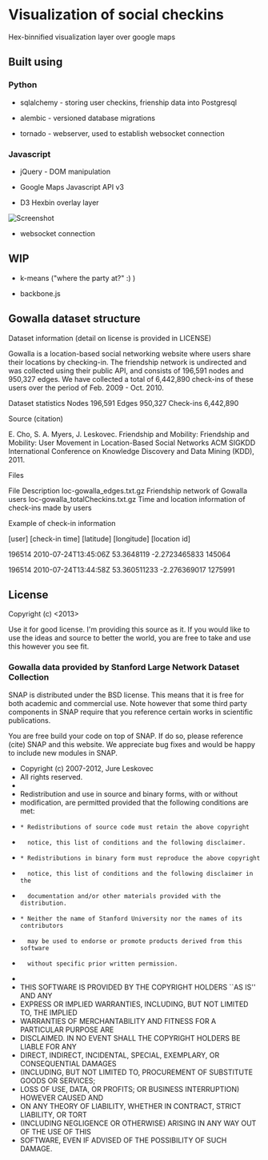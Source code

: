 # Visualization of social checkins #
Hex-binnified visualization layer over google maps

## Built using ##
### Python ###

* sqlalchemy - storing user checkins, frienship data into Postgresql

* alembic - versioned database migrations

* tornado - webserver, used to establish websocket connection


### Javascript ###

* jQuery - DOM manipulation

* Google Maps Javascript API v3

* D3 Hexbin overlay layer

![Screenshot](http://i.imgur.com/vzBbnPi.png)

* websocket connection

## WIP ##
* k-means ("where the party at?" :) )

* backbone.js

## Gowalla dataset structure ##
Dataset information (detail on license is provided in LICENSE)

Gowalla is a location-based social networking website where users share their locations by checking-in. The friendship network is undirected and was collected using their public API, and consists of 196,591 nodes and 950,327 edges. We have collected a total of 6,442,890 check-ins of these users over the period of Feb. 2009 - Oct. 2010.

Dataset statistics
Nodes 196,591
Edges 950,327
Check-ins 6,442,890

Source (citation)

E. Cho, S. A. Myers, J. Leskovec. Friendship and Mobility: Friendship and Mobility: User Movement in Location-Based Social Networks ACM SIGKDD International Conference on Knowledge Discovery and Data Mining (KDD), 2011.

Files

File  Description
loc-gowalla_edges.txt.gz  Friendship network of Gowalla users
loc-gowalla_totalCheckins.txt.gz  Time and location information of check-ins made by users

Example of check-in information

[user]  [check-in time]   [latitude]  [longitude] [location id]

196514  2010-07-24T13:45:06Z    53.3648119      -2.2723465833   145064

196514  2010-07-24T13:44:58Z    53.360511233    -2.276369017    1275991

## License ##
Copyright (c) <2013> <Jeehyung Lee>

Use it for good license.  I'm providing this source as it.  If you would like to use the ideas and source to better the world, you are free to take and use this however you see fit.


### Gowalla data provided by Stanford Large Network Dataset Collection ###

SNAP is distributed under the BSD license. This means that it is free for both academic and commercial use. Note however that some third party components in SNAP require that you reference certain works in scientific publications.

You are free build your code on top of SNAP. If do so, please reference (cite) SNAP and this website. We appreciate bug fixes and would be happy to include new modules in SNAP.

* Copyright (c) 2007-2012, Jure Leskovec
* All rights reserved.
*
* Redistribution and use in source and binary forms, with or without
* modification, are permitted provided that the following conditions are met:
*     * Redistributions of source code must retain the above copyright
*       notice, this list of conditions and the following disclaimer.
*     * Redistributions in binary form must reproduce the above copyright
*       notice, this list of conditions and the following disclaimer in the
*       documentation and/or other materials provided with the distribution.
*     * Neither the name of Stanford University nor the names of its contributors
*       may be used to endorse or promote products derived from this software
*       without specific prior written permission.
*
* THIS SOFTWARE IS PROVIDED BY THE COPYRIGHT HOLDERS ``AS IS'' AND ANY
* EXPRESS OR IMPLIED WARRANTIES, INCLUDING, BUT NOT LIMITED TO, THE IMPLIED
* WARRANTIES OF MERCHANTABILITY AND FITNESS FOR A PARTICULAR PURPOSE ARE
* DISCLAIMED. IN NO EVENT SHALL THE COPYRIGHT HOLDERS BE LIABLE FOR ANY
* DIRECT, INDIRECT, INCIDENTAL, SPECIAL, EXEMPLARY, OR CONSEQUENTIAL DAMAGES
* (INCLUDING, BUT NOT LIMITED TO, PROCUREMENT OF SUBSTITUTE GOODS OR SERVICES;
* LOSS OF USE, DATA, OR PROFITS; OR BUSINESS INTERRUPTION) HOWEVER CAUSED AND
* ON ANY THEORY OF LIABILITY, WHETHER IN CONTRACT, STRICT LIABILITY, OR TORT
* (INCLUDING NEGLIGENCE OR OTHERWISE) ARISING IN ANY WAY OUT OF THE USE OF THIS
* SOFTWARE, EVEN IF ADVISED OF THE POSSIBILITY OF SUCH DAMAGE.